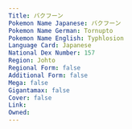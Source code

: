 ```yaml
---
﻿Title: バクフーン
Pokemon Name Japanese: バクフーン
Pokemon Name German: Tornupto
Pokemon Name English: Typhlosion
Language Card: Japanese
National Dex Number: 157
Region: Johto
Regional Form: false
Additional Form: false
Mega: false
Gigantamax: false
Cover: false
Link: 
Owned: 
---
```

